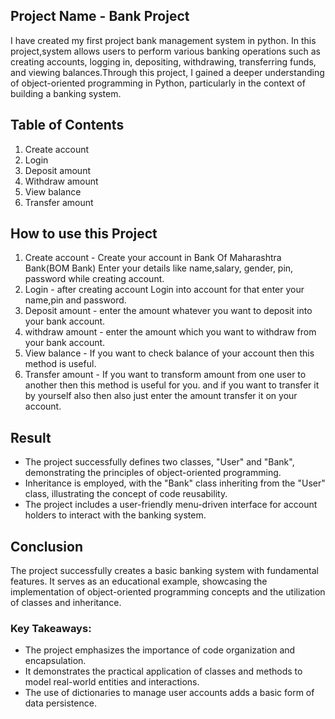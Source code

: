## Project Name - Bank Project
I have created my first project bank management system in python.  In this project,system allows users to perform various banking operations such as creating accounts, logging in, depositing, withdrawing, transferring funds, and viewing balances.Through this project, I gained a deeper understanding of object-oriented programming in Python, particularly in the context of building a banking system. 
## Table of Contents
1. Create account
2. Login
3. Deposit amount
4. Withdraw amount
5. View balance
6. Transfer amount
## How to use this Project
1. Create account - Create your account in Bank Of Maharashtra Bank(BOM Bank) Enter your details like name,salary, gender, pin, password while creating account.
2. Login - after creating account Login into account for that enter your name,pin and password.
3. Deposit amount - enter the amount whatever you want to deposit into your bank account.
4. withdraw amount - enter the amount which you want to withdraw from your bank account.
5. View balance - If you want to check balance of your account then this method is useful.
6. Transfer amount - If you want to transform amount from one user to another then this method is useful for you. and if you want to transfer it by yourself also then also just enter the amount transfer it on your account.
## Result
* The project successfully defines two classes, "User" and "Bank", demonstrating the principles of object-oriented programming.
* Inheritance is employed, with the "Bank" class inheriting from the "User" class, illustrating the concept of code reusability.
* The project includes a user-friendly menu-driven interface for account holders to interact with the banking system.
## Conclusion
The project successfully creates a basic banking system with fundamental features. It serves as an educational example, showcasing the implementation of object-oriented programming concepts and the utilization of classes and inheritance.

### Key Takeaways:

* The project emphasizes the importance of code organization and encapsulation.
* It demonstrates the practical application of classes and methods to model real-world entities and interactions.
* The use of dictionaries to manage user accounts adds a basic form of data persistence.
